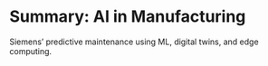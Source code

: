 # Summary: AI in Manufacturing
Siemens’ predictive maintenance using ML, digital twins, and edge computing.
